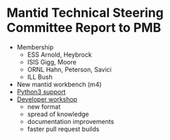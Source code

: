 Mantid Technical Steering Committee Report to PMB
=================================================

* Membership
  * ESS Arnold, Heybrock
  * ISIS Gigg, Moore
  * ORNL Hahn, Peterson, Savici
  * ILL Bush
* New mantid workbench (m4)
* [Python3 support](https://github.com/mantidproject/mantid/issues/18550)
* [Developer workshop](https://www.mantidproject.org/Category:Developer_Workshop_2017)
  * new format
  * spread of knowledge
  * documentation improvements
  * faster pull request builds
